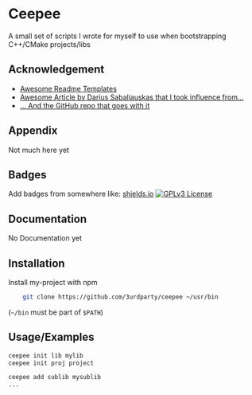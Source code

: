 
# Ceepee

A small set of scripts I wrote for myself to use when bootstrapping C++/CMake projects/libs


## Acknowledgement

 - [Awesome Readme Templates](https://awesomeopensource.com/project/elangosundar/awesome-README-templates)
- [Awesome Article by Darius Sabaliauskas that I took influence from...](https://medium.com/swlh/c-project-structure-for-cmake-67d60135f6f5)
- [... And the GitHub repo that goes with it](https://github.com/Jamagas/CMake)
## Appendix

Not much here yet


## Badges

Add badges from somewhere like: [shields.io](https://shields.io/)
[![GPLv3 License](https://img.shields.io/badge/License-GPL%20v3-yellow.svg)](https://opensource.org/licenses/)

## Documentation

No Documentation yet
## Installation

Install my-project with npm

```bash
    git clone https://github.com/3urdparty/ceepee ~/usr/bin
```
(`~/bin` must be part of `$PATH`)

## Usage/Examples

```bash
ceepee init lib mylib
ceepee init proj project

ceepee add sublib mysublib
...
```

